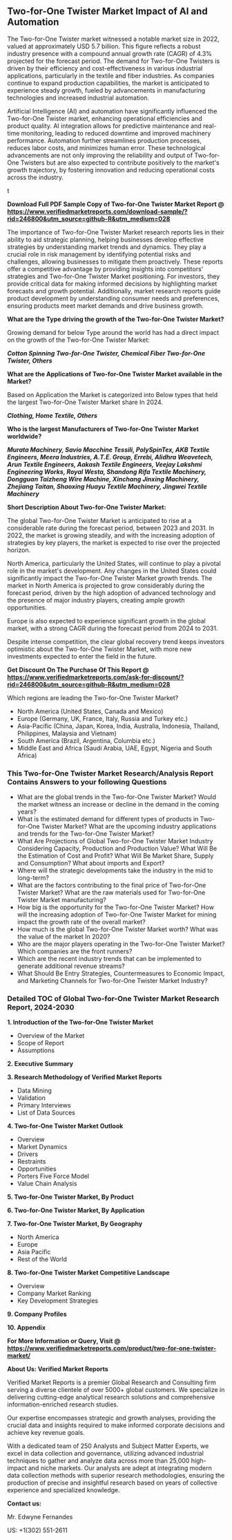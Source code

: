 <h2>Two-for-One Twister Market Impact of AI and Automation</h2><p>The Two-for-One Twister market witnessed a notable market size in 2022, valued at approximately USD 5.7 billion. This figure reflects a robust industry presence with a compound annual growth rate (CAGR) of 4.3% projected for the forecast period. The demand for Two-for-One Twisters is driven by their efficiency and cost-effectiveness in various industrial applications, particularly in the textile and fiber industries. As companies continue to expand production capabilities, the market is anticipated to experience steady growth, fueled by advancements in manufacturing technologies and increased industrial automation.</p><p>Artificial Intelligence (AI) and automation have significantly influenced the Two-for-One Twister market, enhancing operational efficiencies and product quality. AI integration allows for predictive maintenance and real-time monitoring, leading to reduced downtime and improved machinery performance. Automation further streamlines production processes, reduces labor costs, and minimizes human error. These technological advancements are not only improving the reliability and output of Two-for-One Twisters but are also expected to contribute positively to the market's growth trajectory, by fostering innovation and reducing operational costs across the industry.</p>t</p><p id="" class=""><strong>Download Full PDF Sample Copy of Two-for-One Twister Market Report @ <a href="https://www.verifiedmarketreports.com/download-sample/?rid=246800&utm_source=github-R&utm_medium=028" target="_blank">https://www.verifiedmarketreports.com/download-sample/?rid=246800&utm_source=github-R&utm_medium=028</a></strong></p><p>The importance of&nbsp;Two-for-One Twister Market research reports lies in their ability to aid strategic planning, helping businesses develop effective strategies by understanding market trends and dynamics. They play a crucial role in risk management by identifying potential risks and challenges, allowing businesses to mitigate them proactively. These reports offer a competitive advantage by providing insights into competitors' strategies and Two-for-One Twister Market positioning. For investors, they provide critical data for making informed decisions by highlighting market forecasts and growth potential. Additionally, market research reports guide product development by understanding consumer needs and preferences, ensuring products meet market demands and drive business growth.</p><p><strong>What are the&nbsp;Type driving the growth of the Two-for-One Twister Market?</strong></p><p id="" class="">Growing demand for below Type around the world has had a direct impact on the growth of the Two-for-One Twister Market:</p><em><strong>Cotton Spinning Two-for-One Twister, Chemical Fiber Two-for-One Twister, Others</strong></em></p><strong>What are the&nbsp;Applications&nbsp;of Two-for-One Twister Market available in the Market?</strong></p><p id="" class="">Based on Application the Market is categorized into Below types that held the largest Two-for-One Twister Market share In 2024.</p><em><strong>Clothing, Home Textile, Others</strong></em></p><strong>Who is the largest Manufacturers of Two-for-One Twister Market worldwide?</strong></p><p><em><strong>Murata Machinery, Savio Macchine Tessili, PolySpinTex, AKB Textile Engineers, Meera Industries, A.T.E. Group, Errebi, Alidhra Weavetech, Arun Textile Engineers, Aakash Textile Engineers, Veejay Lakshmi Engineering Works, Royal Westa, Shandong Rifa Textile Machinery, Dongguan Taizheng Wire Machine, Xinchang Jinxing Machinery, Zhejiang Taitan, Shaoxing Huayu Textile Machinery, Jingwei Textile Machinery</strong></em></p><p id="" class=""><strong>Short Description About Two-for-One Twister Market:</strong></p><p>The global Two-for-One Twister Market is anticipated to rise at a considerable rate during the forecast period, between 2023 and 2031. In 2022, the market is growing steadily, and with the increasing adoption of strategies by key players, the market is expected to rise over the projected horizon.</p><p>North America, particularly the United States, will continue to play a pivotal role in the market's development. Any changes in the United States could significantly impact the Two-for-One Twister Market growth trends. The market in North America is projected to grow considerably during the forecast period, driven by the high adoption of advanced technology and the presence of major industry players, creating ample growth opportunities.</p><p>Europe is also expected to experience significant growth in the global market, with a strong CAGR during the forecast period from 2024 to 2031.</p><p>Despite intense competition, the clear global recovery trend keeps investors optimistic about the Two-for-One Twister Market, with more new investments expected to enter the field in the future.</p><p id="" class=""><strong>Get Discount On The Purchase Of This Report @ <a href="https://www.verifiedmarketreports.com/ask-for-discount/?rid=246800&utm_source=github-R&utm_medium=028" target="_blank">https://www.verifiedmarketreports.com/ask-for-discount/?rid=246800&utm_source=github-R&utm_medium=028</a></strong></p>Which regions are leading the Two-for-One Twister Market?</p><ul><li>North America (United States, Canada and Mexico)</li><li>Europe (Germany, UK, France, Italy, Russia and Turkey etc.)</li><li>Asia-Pacific (China, Japan, Korea, India, Australia, Indonesia, Thailand, Philippines, Malaysia and Vietnam)</li><li>South America (Brazil, Argentina, Columbia etc.)</li><li>Middle East and Africa (Saudi Arabia, UAE, Egypt, Nigeria and South Africa)</li></ul><h3 id="" class="">This Two-for-One Twister Market Research/Analysis Report Contains Answers to your following Questions</h3><ul><li>What are the global trends in the Two-for-One Twister Market? Would the market witness an increase or decline in the demand in the coming years?</li><li>What is the estimated demand for different types of products in Two-for-One Twister Market? What are the upcoming industry applications and trends for the Two-for-One Twister Market?</li><li>What Are Projections of Global Two-for-One Twister Market Industry Considering Capacity, Production and Production Value? What Will Be the Estimation of Cost and Profit? What Will Be Market Share, Supply and Consumption? What about imports and Export?</li><li>Where will the strategic developments take the industry in the mid to long-term?</li><li>What are the factors contributing to the final price of Two-for-One Twister Market? What are the raw materials used for Two-for-One Twister Market manufacturing?</li><li>How big is the opportunity for the Two-for-One Twister Market? How will the increasing adoption of Two-for-One Twister Market for mining impact the growth rate of the overall market?</li><li>How much is the global Two-for-One Twister Market worth? What was the value of the market In 2020?</li><li>Who are the major players operating in the Two-for-One Twister Market? Which companies are the front runners?</li><li>Which are the recent industry trends that can be implemented to generate additional revenue streams?</li><li>What Should Be Entry Strategies, Countermeasures to Economic Impact, and Marketing Channels for Two-for-One Twister Market Industry?</li></ul><h3 id="" class="">Detailed TOC of Global Two-for-One Twister Market Research Report, 2024-2030</h3><p id="" class=""><strong>1. Introduction of the Two-for-One Twister Market</strong></p><ul><li>Overview of the Market</li><li>Scope of Report</li><li>Assumptions</li></ul><p id="" class=""><strong>2. Executive Summary</strong></p><p id="" class=""><strong>3. Research Methodology of Verified Market Reports</strong></p><ul><li>Data Mining</li><li>Validation</li><li>Primary Interviews</li><li>List of Data Sources</li></ul><p id="" class=""><strong>4. Two-for-One Twister Market Outlook</strong></p><ul><li>Overview</li><li>Market Dynamics</li><li>Drivers</li><li>Restraints</li><li>Opportunities</li><li>Porters Five Force Model</li><li>Value Chain Analysis</li></ul><p id="" class=""><strong>5. Two-for-One Twister Market, By Product</strong></p><p id="" class=""><strong>6. Two-for-One Twister Market, By Application</strong></p><p id="" class=""><strong>7. Two-for-One Twister Market, By Geography</strong></p><ul><li>North America</li><li>Europe</li><li>Asia Pacific</li><li>Rest of the World</li></ul><p id="" class=""><strong>8. Two-for-One Twister Market Competitive Landscape</strong></p><ul><li>Overview</li><li>Company Market Ranking</li><li>Key Development Strategies</li></ul><p id="" class=""><strong>9. Company Profiles</strong></p><p id="" class=""><strong>10. Appendix</strong></p><p id="" class=""><strong>For More Information or Query, Visit @ <a href="https://www.verifiedmarketreports.com/product/two-for-one-twister-market/" target="_blank">https://www.verifiedmarketreports.com/product/two-for-one-twister-market/</a></strong></p><p id="" class=""><strong>About Us: Verified Market Reports</strong></p><p id="" class="">Verified Market Reports is a premier Global Research and Consulting firm serving a diverse clientele of over 5000+ global customers. We specialize in delivering cutting-edge analytical research solutions and comprehensive information-enriched research studies.</p><p id="" class="">Our expertise encompasses strategic and growth analyses, providing the crucial data and insights required to make informed corporate decisions and achieve key revenue goals.</p><p id="" class="">With a dedicated team of 250 Analysts and Subject Matter Experts, we excel in data collection and governance, utilizing advanced industrial techniques to gather and analyze data across more than 25,000 high-impact and niche markets. Our analysts are adept at integrating modern data collection methods with superior research methodologies, ensuring the production of precise and insightful research based on years of collective experience and specialized knowledge.</p><p id="" class=""><strong>Contact us:</strong></p><p id="" class="">Mr. Edwyne Fernandes</p><p id="" class="">US: +1(302) 551-2611</p>
